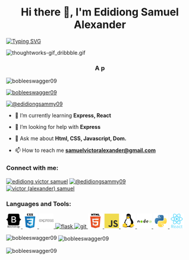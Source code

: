 <h1 align="center">Hi there 👋, I'm Edidiong Samuel Alexander</h1>
<p>
<a href="https://git.io/typing-svg"><img src="https://readme-typing-svg.demolab.com?font=Montserrat-Black&pause=1000&color=FFFFFF&background=000000EE&width=435&lines=Intrest+In+Full-stack+Web Devlopment;Tech Enthusiast" style="max-width:100%" alt="Typing SVG" /></a>
    
</p>



<img title="thoughtworks-gif_dribbble.gif" src="https://cdn.dribbble.com/users/2131993/screenshots/4948736/media/421d4ed2f3d23c73d64d20963f61f422.gif">


<h3 align="center">A p</h3>

<p align="left"> <img src="https://komarev.com/ghpvc/?username=bobleeswagger09&label=Profile%20views&color=0e75b6&style=flat" alt="bobleeswagger09" /> </p>

<p align="left"> <a href="https://github.com/ryo-ma/github-profile-trophy"><img src="https://github-profile-trophy.vercel.app/?username=bobleeswagger09" alt="bobleeswagger09" /></a> </p>

<p align="left"> <a href="https://twitter.com/@edidiongsammy09" target="blank"><img src="https://img.shields.io/twitter/follow/@edidiongsammy09?logo=twitter&style=for-the-badge" alt="@edidiongsammy09" /></a> </p>

- 🌱 I’m currently learning **Express, React**

- 🤝 I’m looking for help with **Express**

- 💬 Ask me about **Html, CSS, Javascript, Dom.**

- 📫 How to reach me **samuelvictoralexander@gmail.com**

<h3 align="left">Connect with me:</h3>
<p align="left">
<a href="https://codepen.io/edidiong victor samuel" target="blank"><img align="center" src="https://raw.githubusercontent.com/rahuldkjain/github-profile-readme-generator/master/src/images/icons/Social/codepen.svg" alt="edidiong victor samuel" height="30" width="40" /></a>
<a href="https://twitter.com/@edidiongsammy09" target="blank"><img align="center" src="https://raw.githubusercontent.com/rahuldkjain/github-profile-readme-generator/master/src/images/icons/Social/twitter.svg" alt="@edidiongsammy09" height="30" width="40" /></a>
<a href="https://linkedin.com/in/victor (alexander) samuel" target="blank"><img align="center" src="https://raw.githubusercontent.com/rahuldkjain/github-profile-readme-generator/master/src/images/icons/Social/linked-in-alt.svg" alt="victor (alexander) samuel" height="30" width="40" /></a>
</p>

<h3 align="left">Languages and Tools:</h3>
<p align="left"> <a href="https://getbootstrap.com" target="_blank" rel="noreferrer"> <img src="https://raw.githubusercontent.com/devicons/devicon/master/icons/bootstrap/bootstrap-plain-wordmark.svg" alt="bootstrap" width="40" height="40"/> </a> <a href="https://www.w3schools.com/css/" target="_blank" rel="noreferrer"> <img src="https://raw.githubusercontent.com/devicons/devicon/master/icons/css3/css3-original-wordmark.svg" alt="css3" width="40" height="40"/> </a> <a href="https://expressjs.com" target="_blank" rel="noreferrer"> <img src="https://raw.githubusercontent.com/devicons/devicon/master/icons/express/express-original-wordmark.svg" alt="express" width="40" height="40"/> </a> <a href="https://flask.palletsprojects.com/" target="_blank" rel="noreferrer"> <img src="https://www.vectorlogo.zone/logos/pocoo_flask/pocoo_flask-icon.svg" alt="flask" width="40" height="40"/> </a> <a href="https://git-scm.com/" target="_blank" rel="noreferrer"> <img src="https://www.vectorlogo.zone/logos/git-scm/git-scm-icon.svg" alt="git" width="40" height="40"/> </a> <a href="https://www.w3.org/html/" target="_blank" rel="noreferrer"> <img src="https://raw.githubusercontent.com/devicons/devicon/master/icons/html5/html5-original-wordmark.svg" alt="html5" width="40" height="40"/> </a> <a href="https://developer.mozilla.org/en-US/docs/Web/JavaScript" target="_blank" rel="noreferrer"> <img src="https://raw.githubusercontent.com/devicons/devicon/master/icons/javascript/javascript-original.svg" alt="javascript" width="40" height="40"/> </a> <a href="https://www.linux.org/" target="_blank" rel="noreferrer"> <img src="https://raw.githubusercontent.com/devicons/devicon/master/icons/linux/linux-original.svg" alt="linux" width="40" height="40"/> </a> <a href="https://nodejs.org" target="_blank" rel="noreferrer"> <img src="https://raw.githubusercontent.com/devicons/devicon/master/icons/nodejs/nodejs-original-wordmark.svg" alt="nodejs" width="40" height="40"/> </a> <a href="https://www.python.org" target="_blank" rel="noreferrer"> <img src="https://raw.githubusercontent.com/devicons/devicon/master/icons/python/python-original.svg" alt="python" width="40" height="40"/> </a> <a href="https://reactjs.org/" target="_blank" rel="noreferrer"> <img src="https://raw.githubusercontent.com/devicons/devicon/master/icons/react/react-original-wordmark.svg" alt="react" width="40" height="40"/> </a> </p>

<p><img align="left" src="https://github-readme-stats.vercel.app/api/top-langs?username=bobleeswagger09&show_icons=true&locale=en&layout=compact" alt="bobleeswagger09" /></p>

<p>&nbsp;<img align="center" src="https://github-readme-stats.vercel.app/api?username=bobleeswagger09&show_icons=true&locale=en" alt="bobleeswagger09" /></p>

<p><img align="center" src="https://github-readme-streak-stats.herokuapp.com/?user=bobleeswagger09&" alt="bobleeswagger09" /></p>
